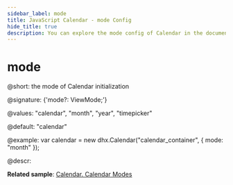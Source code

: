 ```yaml
---
sidebar_label: mode
title: JavaScript Calendar - mode Config 
hide_title: true
description: You can explore the mode config of Calendar in the documentation of the DHTMLX JavaScript UI library. Browse developer guides and API reference, try out code examples and live demos, and download a free 30-day evaluation version of DHTMLX Suite 7.
---          
```


# mode

@short: the mode of Calendar initialization

@signature: {'mode?: ViewMode;'}

@values: "calendar", "month", "year", "timepicker"

@default: "calendar"

@example:
var calendar = new dhx.Calendar("calendar_container", {
    mode: "month"
});

@descr:

**Related sample**: [Calendar. Calendar Modes](https://snippet.dhtmlx.com/n9q0tc0q)

[comment]: # (@related: calendar/how_to_start.md#initialize-calendar calendar/configuring.md#calendarmodes)
